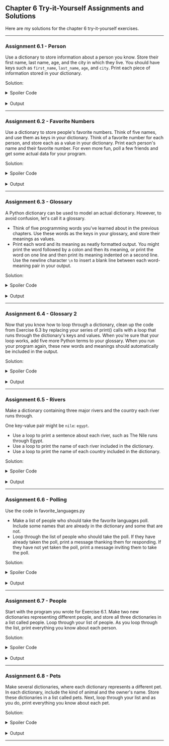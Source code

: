 ## Chapter 6 Try-it-Yourself Assignments and Solutions

Here are my solutions for the chapter 6 try-it-yourself exercises.

---

### Assignment 6.1 - Person

Use a dictionary to store information about a person you know. Store their first name, last name, age, and the city in which they live. You should have keys such as `first_name`, `last_name`, `age`, and `city`. Print each piece of information stored in your dictionary.

Solution:

<details>
<summary>Spoiler Code</summary>

```python
person = { "first_name": "Scott", "last_name": "McLean", "age": 54, "city": "Lewisville" }
print(f"First Name: {person['first_name']}")
print(f"Last Name:  {person['last_name']}")
print(f"Age:        {person['age']}")
print(f"City:       {person['city']}")
```

</details>
<br>

<details>
<summary>Output</summary>

```
First Name: Scott     
Last Name:  McLean    
Age:        54        
City:       Lewisville
```

</details>

---

### Assignment 6.2 - Favorite Numbers

Use a dictionary to store people's favorite numbers. Think of five names, and 
use them as keys in your dictionary. Think of a favorite number for each 
person, and store each as a value in your dictionary. Print each person's name 
and their favorite number. For even more fun, poll a few friends and get some 
actual data for your program.

Solution:

<details>
<summary>Spoiler Code</summary>

```python
favorite_numbers = {
    "Scott": 42,
    "Andy": 37,
    "René": 343,
    "Matt": 12,
    "John": "√-1",
}

print(f"Scott's favorite number is {favorite_numbers['Scott']}")
print(f"Andy's favorite number is {favorite_numbers['Andy']}")
print(f"René's favorite number is {favorite_numbers['René']}")
print(f"Matt's favorite number is {favorite_numbers['Matt']}")
print(f"John's favorite number is {favorite_numbers['John']}")
```

</details>
<br>

<details>
<summary>Output</summary>

```
Scott's favorite number is 42
Andy's favorite number is 37 
René's favorite number is 343
Matt's favorite number is 12
John's favorite number is √-1
```

</details>

---

### Assignment 6.3 - Glossary

A Python dictionary can be used to model an actual dictionary. However, to 
avoid confusion, let's call it a glossary.

* Think of five programming words you've learned about in the previous 
  chapters. Use these words as the keys in your glossary, and store their 
  meanings as values.
* Print each word and its meaning as neatly formatted output. You might print 
  the word followed by a colon and then its meaning, or print the word on one 
  line and then print its meaning indented on a second line. Use the newline 
  character `\n` to insert a blank line between each word-meaning pair in your 
  output.

Solution:

<details>
<summary>Spoiler Code</summary>

```python
coding_terms = {
    "Program": "An organized collection of instructions, which when executed perform a specific task or function",
    "Boolean": "An expression used for creating statements that are either TRUE or FALSE",
    "Bug": "A term used to denote an unexpected error or defect in hardware or software",
    "Object": "A combination of related variables, which can be selected and manipulated together.",
    "Code": "A written set of instructions, written using the protocols of a particular language",
}

print(f"\nProgram:\n{coding_terms['Program']}")
print(f"\nBoolean:\n{coding_terms['Boolean']}")
print(f"\nBug:\n{coding_terms['Bug']}")
print(f"\nObject:\n{coding_terms['Object']}")
print(f"\nCode:\n{coding_terms['Code']}")
```

</details>
<br>

<details>
<summary>Output</summary>

```
Program:
An organized collection of instructions, which when executed perform a specific task or function

Boolean:
An expression used for creating statements that are either TRUE or FALSE

Bug:
A term used to denote an unexpected error or defect in hardware or software

Object:
A combination of related variables, which can be selected and manipulated together.

Code:
A written set of instructions, written using the protocols of a particular language
```

</details>

---

### Assignment 6.4 - Glossary 2

Now that you know how to loop through a dictionary, clean up the code from 
Exercise 6.3 by replacing your series of print() calls with a loop that runs 
through the dictionary's keys and values. When you're sure that your loop 
works, add five more Python terms to your glossary. When you run your program 
again, these new words and meanings should automatically be included in the 
output.

Solution:

<details>
<summary>Spoiler Code</summary>

```python
coding_terms = {
    "Program": "An organized collection of instructions, which when executed perform a specific task or function",
    "Boolean": "An expression used for creating statements that are either TRUE or FALSE",
    "Bug": "A term used to denote an unexpected error or defect in hardware or software",
    "Object": "A combination of related variables, which can be selected and manipulated together.",
    "Code": "A written set of instructions, written using the protocols of a particular language",
}

for term, definition in coding_terms.items():
    print(f"\n{term}:\n{definition}")

print("-------------------------------------------------------------------")

more_coding_terms = {
    "List": "An ordered, mutable set of objects",
    "PEP 8": "The Python Enhancement Proposal is a style guide of Python code",
    "Literal": "A data item that has a fixed value",
    "Loop": "A loop is used for iterating over a sequence",
    "Module": "A module is a file consisting of Python code that can be imported and reused in a program",
}

coding_terms.update(more_coding_terms)
for term, definition in coding_terms.items():
    print(f"\n{term}:\n{definition}")
```

</details>
<br>

<details>
<summary>Output</summary>

```
Program:
An organized collection of instructions, which when executed perform a specific task or function

Boolean:
An expression used for creating statements that are either TRUE or FALSE

Bug:
A term used to denote an unexpected error or defect in hardware or software

Object:
A combination of related variables, which can be selected and manipulated together.

Code:
A written set of instructions, written using the protocols of a particular language
-------------------------------------------------------------------

Program:
An organized collection of instructions, which when executed perform a specific task or function

Boolean:
An expression used for creating statements that are either TRUE or FALSE

Bug:
A term used to denote an unexpected error or defect in hardware or software

Object:
A combination of related variables, which can be selected and manipulated together.

Code:
A written set of instructions, written using the protocols of a particular language

List:
An ordered, mutable set of objects

PEP 8:
The Python Enhancement Proposal is a style guide of Python code

Literal:
A data item that has a fixed value

Loop:
A loop is used for iterating over a sequence

Module:
A module is a file consisting of Python code that can be imported and reused in a program
```

</details>

---

### Assignment 6.5 - Rivers

Make a dictionary containing three major rivers and the country each river runs through.

One key-value pair might be `nile`: `egypt`.

* Use a loop to print a sentence about each river, such as The Nile runs 
  through Egypt.
* Use a loop to print the name of each river included in the dictionary.
* Use a loop to print the name of each country included in the dictionary.

Solution:

<details>
<summary>Spoiler Code</summary>

```python
rivers = {
    "nile": "egypt",
    "amazon": "brazil",
    "mississippi": "united states",
}

for river, country in rivers.items():
    print(f"The {river.title()} runs through {country.title()}")
print()

for river in rivers.keys():
    print(river.title())
print()

for country in rivers.values():
    print(country.title())
```

</details>
<br>

<details>
<summary>Output</summary>

```
The Nile runs through Egypt
The Amazon runs through Brazil
The Mississippi runs through United States

Nile
Amazon
Mississippi

Egypt
Brazil
United States
```

</details>

---

### Assignment 6.6 - Polling

Use the code in favorite_languages.py
* Make a list of people who should take the favorite languages poll. Include 
  some names that are already in the dictionary and some that are not.
* Loop through the list of people who should take the poll. If they have 
  already taken the poll, print a message thanking them for responding. If 
  they have not yet taken the poll, print a message inviting them to take the 
  poll.

Solution:

<details>
<summary>Spoiler Code</summary>

```python
favorite_languages = {
    "jen": "python",
    "sarah": "c",
    "edward": "ruby",
    "phil": "python",
}

people = ["jen", "sarah", "adam", "edward", "eleanor", "phil"]
for name in people:
    if name in favorite_languages.keys():
        print(f"Hi {name.title()}! Thanks for taking the poll.")
    else:
        print(f"Hi {name.title()}, please take the poll.")
```

</details>
<br>

<details>
<summary>Output</summary>

```
Hi Jen! Thanks for taking the poll.
Hi Sarah! Thanks for taking the poll.
Hi Adam, please take the poll.
Hi Edward! Thanks for taking the poll.
Hi Eleanor, please take the poll.
Hi Phil! Thanks for taking the poll.
```

</details>

---

### Assignment 6.7 - People

Start with the program you wrote for Exercise 6.1. Make two new dictionaries 
representing different people, and store all three dictionaries in a list 
called people. Loop through your list of people. As you loop through the list, 
print everything you know about each person.

Solution:

<details>
<summary>Spoiler Code</summary>

```python
person1 = { "first_name": "Scott", "last_name": "McLean", "age": 52, "city": "Lewisville" }
person2 = { "first_name": "Jeremy", "last_name": "McLean", "age": 47, "city": "Columbus" }
person3 = { "first_name": "Hillary", "last_name": "Taylor", "age": 50, "city": "Twinsburg" }
people = [person1, person2, person3]
for person in people:
    print()
    for key, value in person.items():
        print(f"{key} = {value}")
```

</details>
<br>

<details>
<summary>Output</summary>

```
first_name = Scott
last_name = McLean
age = 52
city = Lewisville

first_name = Jeremy
last_name = McLean
age = 47
city = Columbus

first_name = Hillary
last_name = Taylor
age = 50
city = Twinsburg
```

</details>

---

### Assignment 6.8 - Pets

Make several dictionaries, where each dictionary represents a different pet. 
In each dictionary, include the kind of animal and the owner's name. Store 
these dictionaries in a list called pets. Next, loop through your list and as 
you do, print everything you know about each pet.

Solution:

<details>
<summary>Spoiler Code</summary>

```python
charlie = {
    "animal": "dog",
    "owner": "talia",
}

orville = {
    "animal": "guinea pig",
    "owner": "scott",
}

bronte = {
    "animal": "cat",
    "owner": "melissa",
}

pets = [charlie, orville, bronte]
for pet in pets:
    print(f"{pet['owner'].title()} owns a {pet['animal']}")
```

</details>
<br>

<details>
<summary>Output</summary>

```
Talia owns a dog
Scott owns a guinea pig
Melissa owns a cat
```

</details>

---

